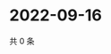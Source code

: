 # 2022-09-16

共 0 条

<!-- BEGIN WEIBO -->
<!-- 最后更新时间 Fri Sep 16 2022 16:23:05 GMT+0800 (China Standard Time) -->

<!-- END WEIBO -->
